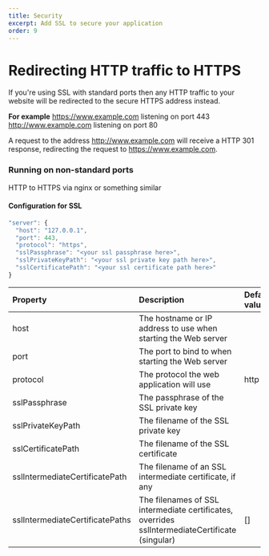 ```yaml
---
title: Security
excerpt: Add SSL to secure your application
order: 9
---
```


# Redirecting HTTP traffic to HTTPS

If you're using SSL with standard ports then any HTTP traffic to your website will be redirected to the secure HTTPS address instead.

**For example**
https://www.example.com listening on port 443
http://www.example.com listening on port 80

A request to the address http://www.example.com will receive a HTTP 301 response, redirecting the request to https://www.example.com.

### Running on non-standard ports

HTTP to HTTPS via nginx or something similar

#### Configuration for SSL

```js
"server": {
  "host": "127.0.0.1",
  "port": 443,
  "protocol": "https",
  "sslPassphrase": "<your ssl passphrase here>",
  "sslPrivateKeyPath": "<your ssl private key path here>",
  "sslCertificatePath": "<your ssl certificate path here>"
}
```
 Property       | Description                 | Default value  |  Example
:---------------|:----------------------------|:---------------|:--------------
host           | The hostname or IP address to use when starting the Web server   |               | "www.example.com"
port           | The port to bind to when starting the Web server   |               | 3000
protocol | The protocol the web application will use | http | https
sslPassphrase  |  The passphrase of the SSL private key | | secretPassword
sslPrivateKeyPath | The filename of the SSL private key | | /etc/ssl/key.pem
sslCertificatePath | The filename of the SSL certificate | | /etc/ssl/cert.pem
sslIntermediateCertificatePath | The filename of an SSL intermediate certificate, if any | | /etc/ssl/ca.pem
sslIntermediateCertificatePaths | The filenames of SSL intermediate certificates, overrides sslIntermediateCertificate (singular) | [] | [ '/etc/ssl/ca/example.pem', '/etc/ssl/ca/other.pem' ]